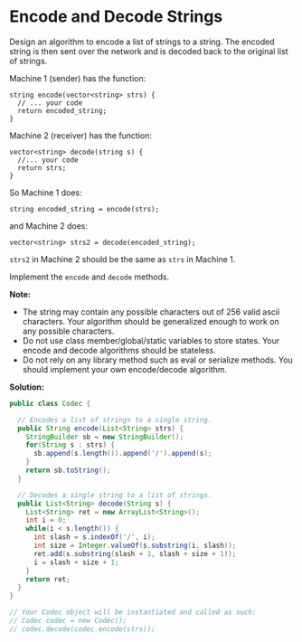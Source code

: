 # Encode and Decode Strings

Design an algorithm to encode a list of strings to a string. The encoded string is then sent over the network and is decoded back to the original list of strings.

Machine 1 (sender) has the function:
```
string encode(vector<string> strs) {
  // ... your code
  return encoded_string;
}
```

Machine 2 (receiver) has the function:
```
vector<string> decode(string s) {
  //... your code
  return strs;
}
```

So Machine 1 does:

```
string encoded_string = encode(strs);
```

and Machine 2 does:

```
vector<string> strs2 = decode(encoded_string);
```

`strs2` in Machine 2 should be the same as `strs` in Machine 1.

Implement the `encode` and `decode` methods.

**Note:**

* The string may contain any possible characters out of 256 valid ascii characters. Your algorithm should be generalized enough to work on any possible characters.
* Do not use class member/global/static variables to store states. Your encode and decode algorithms should be stateless.
* Do not rely on any library method such as eval or serialize methods. You should implement your own encode/decode algorithm.

**Solution:**
```java
public class Codec {

  // Encodes a list of strings to a single string.
  public String encode(List<String> strs) {
    StringBuilder sb = new StringBuilder();
    for(String s : strs) {
      sb.append(s.length()).append('/').append(s);
    }
    return sb.toString();
  }

  // Decodes a single string to a list of strings.
  public List<String> decode(String s) {
    List<String> ret = new ArrayList<String>();
    int i = 0;
    while(i < s.length()) {
      int slash = s.indexOf('/', i);
      int size = Integer.valueOf(s.substring(i, slash));
      ret.add(s.substring(slash + 1, slash + size + 1));
      i = slash + size + 1;
    }
    return ret;
  }
}

// Your Codec object will be instantiated and called as such:
// Codec codec = new Codec();
// codec.decode(codec.encode(strs));
```